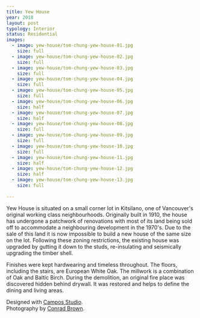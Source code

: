 ```yaml
---
title: Yew House
year: 2018
layout: post
typology: Interior
status: Residential
images:
  - image: yew-house/tom-chung-yew-house-01.jpg
    size: full
  - image: yew-house/tom-chung-yew-house-02.jpg
    size: full    
  - image: yew-house/tom-chung-yew-house-03.jpg
    size: full       
  - image: yew-house/tom-chung-yew-house-04.jpg
    size: full
  - image: yew-house/tom-chung-yew-house-05.jpg
    size: full
  - image: yew-house/tom-chung-yew-house-06.jpg
    size: half
  - image: yew-house/tom-chung-yew-house-07.jpg
    size: half
  - image: yew-house/tom-chung-yew-house-08.jpg
    size: full
  - image: yew-house/tom-chung-yew-house-09.jpg
    size: full
  - image: yew-house/tom-chung-yew-house-10.jpg
    size: full     
  - image: yew-house/tom-chung-yew-house-11.jpg
    size: half 
  - image: yew-house/tom-chung-yew-house-12.jpg
    size: half        
  - image: yew-house/tom-chung-yew-house-13.jpg
    size: full
           
---
```


Yew House is situated on a small corner lot in Kitsilano, one of Vancouver's original working class neighbourhoods. Originally built in 1910, the house has undergone a patchwork of renovations with most of its land being sold off to accommodate a neighbouring development in the 1970's. Due to the sale of this land it is now impossible to build a new house of the same size on the lot. Following these zoning restrictions, the existing house was upgraded by gutting it down to the studs, re-insulating and seismically upgrading the timber shell.

Finishes were kept hardwearing and timeless throughout. The floors, including the stairs, are European White Oak. The millwork is a combination of Oak and Baltic Birch. During the demolition, an original fire place was discovered hidden behind drywall. It was restored and helps to define the dining and living areas.

Designed with <a href="http://www.campos.studio">Campos Studio</a>.<br> 
Photography by <a href="https://www.conradbrown.ca">Conrad Brown</a>.